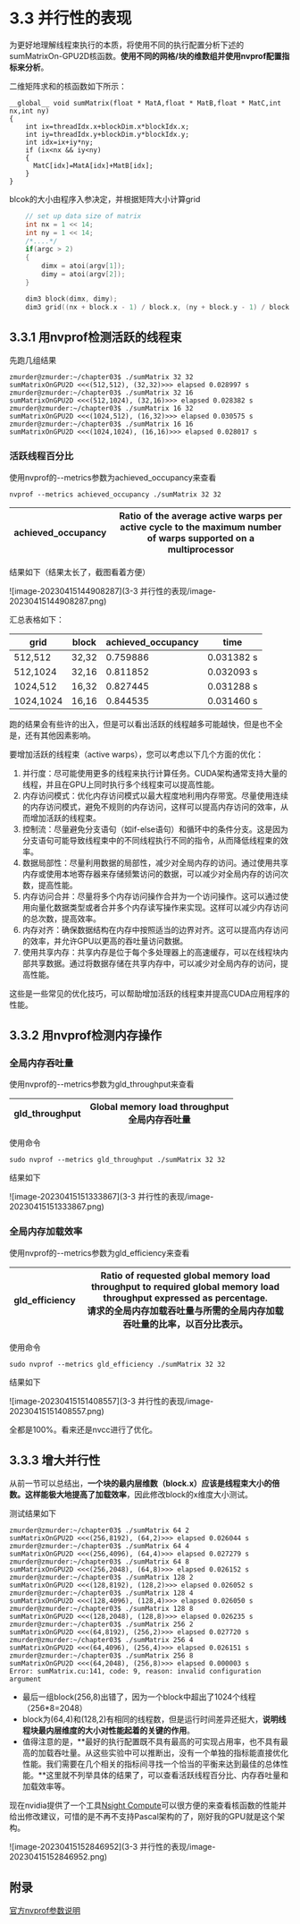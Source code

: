 # 3.3 并行性的表现

为更好地理解线程束执行的本质，将使用不同的执行配置分析下述的sumMatrixOn-GPU2D核函数。**使用不同的网格/块的维数组并使用nvprof配置指标来分析**。

 二维矩阵求和的核函数如下所示：

```shell
__global__ void sumMatrix(float * MatA,float * MatB,float * MatC,int nx,int ny)
{
    int ix=threadIdx.x+blockDim.x*blockIdx.x;
    int iy=threadIdx.y+blockDim.y*blockIdx.y;
    int idx=ix+iy*ny;
    if (ix<nx && iy<ny)
    {
      MatC[idx]=MatA[idx]+MatB[idx];
    }
}
```

blcok的大小由程序入参决定，并根据矩阵大小计算grid

```c
	// set up data size of matrix
    int nx = 1 << 14;
    int ny = 1 << 14;
	/*....*/
	if(argc > 2)
    {
        dimx = atoi(argv[1]);
        dimy = atoi(argv[2]);
    }

    dim3 block(dimx, dimy);
    dim3 grid((nx + block.x - 1) / block.x, (ny + block.y - 1) / block.y);
```

## 3.3.1 用nvprof检测活跃的线程束

先跑几组结果

```shell
zmurder@zmurder:~/chapter03$ ./sumMatrix 32 32
sumMatrixOnGPU2D <<<(512,512), (32,32)>>> elapsed 0.028997 s
zmurder@zmurder:~/chapter03$ ./sumMatrix 32 16
sumMatrixOnGPU2D <<<(512,1024), (32,16)>>> elapsed 0.028382 s
zmurder@zmurder:~/chapter03$ ./sumMatrix 16 32
sumMatrixOnGPU2D <<<(1024,512), (16,32)>>> elapsed 0.030575 s
zmurder@zmurder:~/chapter03$ ./sumMatrix 16 16
sumMatrixOnGPU2D <<<(1024,1024), (16,16)>>> elapsed 0.028017 s
```

### **活跃线程百分比**

使用nvprof的--metrics参数为achieved_occupancy来查看

```shell
nvprof --metrics achieved_occupancy ./sumMatrix 32 32
```

| achieved_occupancy | Ratio of the average active warps per active cycle to the maximum number of warps supported on a multiprocessor |
| ------------------ | ------------------------------------------------------------ |

结果如下（结果太长了，截图看着方便）

![image-20230415144908287](3-3 并行性的表现/image-20230415144908287.png)

汇总表格如下：

| grid      | block | achieved_occupancy | time       |
| --------- | ----- | ------------------ | ---------- |
| 512,512   | 32,32 | 0.759886           | 0.031382 s |
| 512,1024  | 32,16 | 0.811852           | 0.032093 s |
| 1024,512  | 16,32 | 0.827445           | 0.031288 s |
| 1024,1024 | 16,16 | 0.844535           | 0.031460 s |

跑的结果会有些许的出入，但是可以看出活跃的线程越多可能越快，但是也不全是，还有其他因素影响。

要增加活跃的线程束（active warps），您可以考虑以下几个方面的优化：

1. 并行度：尽可能使用更多的线程来执行计算任务。CUDA架构通常支持大量的线程，并且在GPU上同时执行多个线程束可以提高性能。
2. 内存访问模式：优化内存访问模式以最大程度地利用内存带宽。尽量使用连续的内存访问模式，避免不规则的内存访问，这样可以提高内存访问的效率，从而增加活跃的线程束。
3. 控制流：尽量避免分支语句（如if-else语句）和循环中的条件分支。这是因为分支语句可能导致线程束中的不同线程执行不同的指令，从而降低线程束的效率。
4. 数据局部性：尽量利用数据的局部性，减少对全局内存的访问。通过使用共享内存或使用本地寄存器来存储频繁访问的数据，可以减少对全局内存的访问次数，提高性能。
5. 内存访问合并：尽量将多个内存访问操作合并为一个访问操作。这可以通过使用向量化数据类型或者合并多个内存读写操作来实现。这样可以减少内存访问的总次数，提高效率。
6. 内存对齐：确保数据结构在内存中按照适当的边界对齐。这可以提高内存访问的效率，并允许GPU以更高的吞吐量访问数据。
7. 使用共享内存：共享内存是位于每个多处理器上的高速缓存，可以在线程块内部共享数据。通过将数据存储在共享内存中，可以减少对全局内存的访问，提高性能。

这些是一些常见的优化技巧，可以帮助增加活跃的线程束并提高CUDA应用程序的性能。

## 3.3.2 用nvprof检测内存操作

### 全局内存吞吐量

使用nvprof的--metrics参数为gld_throughput来查看

| gld_throughput | Global memory load throughput<br />全局内存吞吐量 |
| -------------- | ------------------------------------------------- |

使用命令

```shell
sudo nvprof --metrics gld_throughput ./sumMatrix 32 32
```

结果如下

![image-20230415151333867](3-3 并行性的表现/image-20230415151333867.png)

### 全局内存加载效率

使用nvprof的--metrics参数为gld_efficiency来查看

| gld_efficiency | Ratio of requested global memory load throughput to required global memory load throughput expressed as percentage.<br />请求的全局内存加载吞吐量与所需的全局内存加载吞吐量的比率，以百分比表示。 |
| -------------- | ------------------------------------------------------------ |

使用命令

```shell
sudo nvprof --metrics gld_efficiency ./sumMatrix 32 32
```

结果如下

![image-20230415151408557](3-3 并行性的表现/image-20230415151408557.png)

全都是100%。看来还是nvcc进行了优化。

## 3.3.3 增大并行性

从前一节可以总结出，**一个块的最内层维数（block.x）应该是线程束大小的倍数。这样能极大地提高了加载效率**，因此修改block的x维度大小测试。

测试结果如下

```shell
zmurder@zmurder:~/chapter03$ ./sumMatrix 64 2
sumMatrixOnGPU2D <<<(256,8192), (64,2)>>> elapsed 0.026044 s
zmurder@zmurder:~/chapter03$ ./sumMatrix 64 4
sumMatrixOnGPU2D <<<(256,4096), (64,4)>>> elapsed 0.027279 s
zmurder@zmurder:~/chapter03$ ./sumMatrix 64 8
sumMatrixOnGPU2D <<<(256,2048), (64,8)>>> elapsed 0.026152 s
zmurder@zmurder:~/chapter03$ ./sumMatrix 128 2
sumMatrixOnGPU2D <<<(128,8192), (128,2)>>> elapsed 0.026052 s
zmurder@zmurder:~/chapter03$ ./sumMatrix 128 4
sumMatrixOnGPU2D <<<(128,4096), (128,4)>>> elapsed 0.026050 s
zmurder@zmurder:~/chapter03$ ./sumMatrix 128 8
sumMatrixOnGPU2D <<<(128,2048), (128,8)>>> elapsed 0.026235 s
zmurder@zmurder:~/chapter03$ ./sumMatrix 256 2
sumMatrixOnGPU2D <<<(64,8192), (256,2)>>> elapsed 0.027720 s
zmurder@zmurder:~/chapter03$ ./sumMatrix 256 4
sumMatrixOnGPU2D <<<(64,4096), (256,4)>>> elapsed 0.026151 s
zmurder@zmurder:~/chapter03$ ./sumMatrix 256 8
sumMatrixOnGPU2D <<<(64,2048), (256,8)>>> elapsed 0.000003 s
Error: sumMatrix.cu:141, code: 9, reason: invalid configuration argument

```

* 最后一组block(256,8)出错了，因为一个block中超出了1024个线程（256*8=2048）
* block为(64,4)和(128,2)有相同的线程数，但是运行时间差异还挺大，**说明线程块最内层维度的大小对性能起着的关键的作用**。
* 值得注意的是，**最好的执行配置既不具有最高的可实现占用率，也不具有最高的加载吞吐量。从这些实验中可以推断出，没有一个单独的指标能直接优化性能。我们需要在几个相关的指标间寻找一个恰当的平衡来达到最佳的总体性能。**这里就不列举具体的结果了，可以查看活跃线程百分比、内存吞吐量和加载效率等。

现在nvidia提供了一个工具[Nsight Compute](https://docs.nvidia.com/nsight-compute/NsightCompute/index.html#abstract)可以很方便的来查看核函数的性能并给出修改建议，可惜的是不再不支持Pascal架构的了，刚好我的GPU就是这个架构。

![image-20230415152846952](3-3 并行性的表现/image-20230415152846952.png)

## 附录

[官方nvprof参数说明](https://docs.nvidia.com/cuda/profiler-users-guide/index.html)